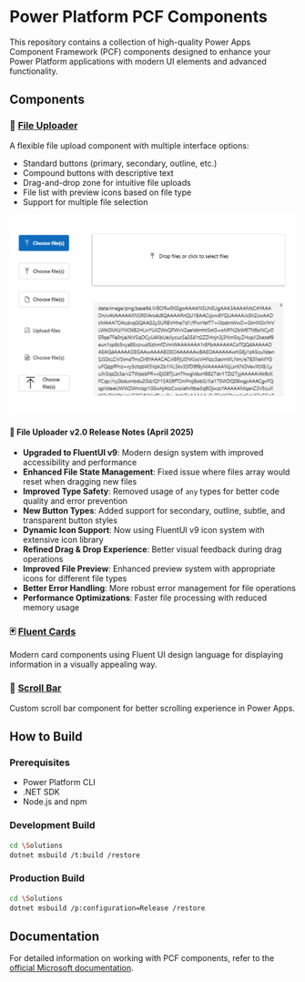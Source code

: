 # Power Platform PCF Components

This repository contains a collection of high-quality Power Apps Component Framework (PCF) components designed to enhance your Power Platform applications with modern UI elements and advanced functionality.

## Components

### 📁 [File Uploader](fileUploader)

A flexible file upload component with multiple interface options:

- Standard buttons (primary, secondary, outline, etc.)
- Compound buttons with descriptive text
- Drag-and-drop zone for intuitive file uploads
- File list with preview icons based on file type
- Support for multiple file selection

![File Uploader](docs/images/screenshot_pcf4.png)

#### 🚀 File Uploader v2.0 Release Notes (April 2025)

- **Upgraded to FluentUI v9**: Modern design system with improved accessibility and performance
- **Enhanced File State Management**: Fixed issue where files array would reset when dragging new files
- **Improved Type Safety**: Removed usage of `any` types for better code quality and error prevention
- **New Button Types**: Added support for secondary, outline, subtle, and transparent button styles
- **Dynamic Icon Support**: Now using FluentUI v9 icon system with extensive icon library
- **Refined Drag & Drop Experience**: Better visual feedback during drag operations
- **Improved File Preview**: Enhanced preview system with appropriate icons for different file types
- **Better Error Handling**: More robust error management for file operations
- **Performance Optimizations**: Faster file processing with reduced memory usage

### 🃏 [Fluent Cards](fluentCards)

Modern card components using Fluent UI design language for displaying information in a visually appealing way.

### 📜 [Scroll Bar](scrollBar)

Custom scroll bar component for better scrolling experience in Power Apps.

## How to Build

### Prerequisites

- Power Platform CLI
- .NET SDK
- Node.js and npm

### Development Build

```bash
cd \Solutions
dotnet msbuild /t:build /restore
```

### Production Build

```bash
cd \Solutions
dotnet msbuild /p:configuration=Release /restore
```

## Documentation

For detailed information on working with PCF components, refer to the [official Microsoft documentation](https://learn.microsoft.com/en-us/power-apps/developer/component-framework/import-custom-controls).
